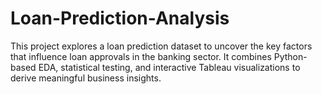 # Loan-Prediction-Analysis
This project explores a loan prediction dataset to uncover the key factors that influence loan approvals in the banking sector. It combines Python-based EDA, statistical testing, and interactive Tableau visualizations to derive meaningful business insights.
